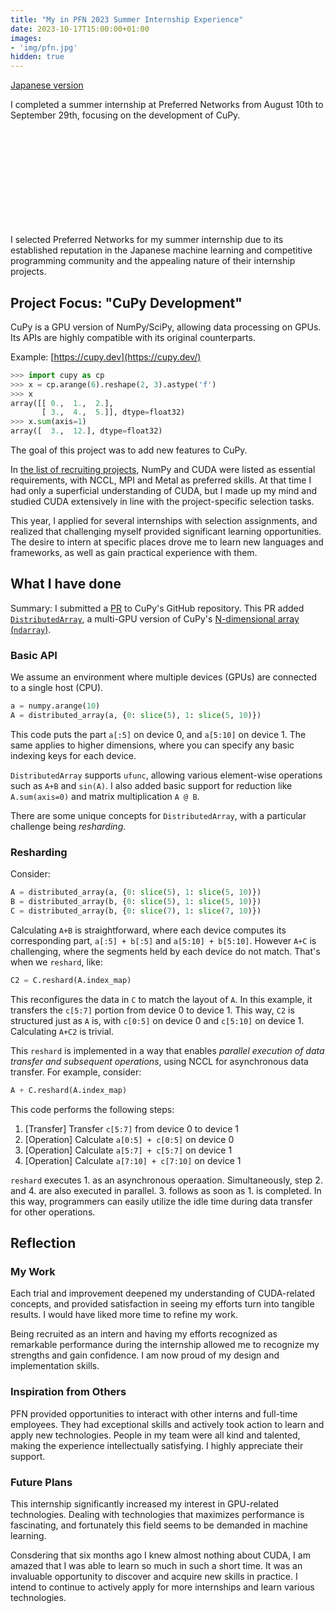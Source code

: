 ```yaml
---
title: "My in PFN 2023 Summer Internship Experience"
date: 2023-10-17T15:00:00+01:00
images:
- 'img/pfn.jpg'
hidden: true
---
```


[Japanese version](https://shino16.github.io/blog/post/work/intern-pfn/)

I completed a summer internship at Preferred Networks from August 10th to September 29th, focusing on the development of CuPy.

<div class="iframely-embed"><div class="iframely-responsive" style="height: 140px; padding-bottom: 0; margin-top: 1.5em; margin-bottom: 1.5em;"><a href="https://www.preferred.jp/ja/news/internship2023/" data-iframely-url="//iframely.net/ptE20rS?card=small"></a></div></div><script async src="//iframely.net/embed.js"></script>

I selected Preferred Networks for my summer internship due to its established reputation in the Japanese machine learning and competitive programming community and the appealing nature of their internship projects.

## Project Focus: "CuPy Development"

CuPy is a GPU version of NumPy/SciPy, allowing data processing on GPUs. Its APIs are highly compatible with its original counterparts.

Example: [https://cupy.dev](https://cupy.dev/)

```py
>>> import cupy as cp
>>> x = cp.arange(6).reshape(2, 3).astype('f')
>>> x
array([[ 0.,  1.,  2.],
       [ 3.,  4.,  5.]], dtype=float32)
>>> x.sum(axis=1)
array([  3.,  12.], dtype=float32)
```

The goal of this project was to add new features to CuPy.

In [the list of recruiting projects](https://www.preferred.jp/wp-content/uploads/2023/03/831d7079054f3a9adf79bef7f143a578-1.pdf), NumPy and CUDA were listed as essential requirements, with NCCL, MPI and Metal as preferred skills. At that time I had only a superficial understanding of CUDA, but I made up my mind and studied CUDA extensively in line with the project-specific selection tasks.​

This year, I applied for several internships with selection assignments, and realized that challenging myself provided significant learning opportunities. The desire to intern at specific places drove me to learn new languages and frameworks, as well as gain practical experience with them.

## What I have done

Summary: I submitted a [PR](https://github.com/cupy/cupy/pull/7881) to CuPy's GitHub repository. This PR added [`DistributedArray`](https://cupy--7881.org.readthedocs.build/en/7881/reference/generated/cupyx.distributed.array.DistributedArray.html), a multi-GPU version of CuPy's [N-dimensional array (`ndarray`)](https://docs.cupy.dev/en/stable/reference/generated/cupy.ndarray.html).

### Basic API

We assume an environment where multiple devices (GPUs) are connected to a single host (CPU).

```py
a = numpy.arange(10)
A = distributed_array(a, {0: slice(5), 1: slice(5, 10)})
```

This code puts the part `a[:5]` on device 0, and `a[5:10]` on device 1. The same applies to higher dimensions, where you can specify any basic indexing keys for each device.

`DistributedArray` supports `ufunc`, allowing various element-wise operations such as `A+B` and `sin(A)`. I also added basic support for reduction like `A.sum(axis=0)` and matrix multiplication `A @ B`.

There are some unique concepts for `DistributedArray`, with a particular challenge being *resharding*.

### Resharding

Consider:

```py
A = distributed_array(a, {0: slice(5), 1: slice(5, 10)})
B = distributed_array(b, {0: slice(5), 1: slice(5, 10)})
C = distributed_array(b, {0: slice(7), 1: slice(7, 10)})
```

Calculating `A+B` is straightforward, where each device computes its corresponding part, `a[:5] + b[:5]` and `a[5:10] + b[5:10]`. However `A+C` is challenging, where the segments held by each device do not match. That's when we `reshard`, like:

```py
C2 = C.reshard(A.index_map)
```

This reconfigures the data in `C` to match the layout of `A`. In this example, it transfers the `c[5:7]` portion from device 0 to device 1. This way, `C2` is structured just as `A` is, with `c[0:5]` on device 0 and `c[5:10]` on device 1. Calculating `A+C2` is trivial.

This `reshard` is implemented in a way that enables *parallel execution of data transfer and subsequent operations*, using NCCL for asynchronous data transfer. For example, consider:

```py
A + C.reshard(A.index_map)
```

This code performs the following steps:

1. [Transfer] Transfer `c[5:7]` from device 0 to device 1
2. [Operation] Calculate `a[0:5] + c[0:5]` on device 0
3. [Operation] Calculate `a[5:7] + c[5:7]` on device 1
4. [Operation] Calculate `a[7:10] + c[7:10]` on device 1

`reshard` executes 1. as an asynchronous operaation. Simultaneously, step 2. and 4. are also executed in parallel. 3. follows as soon as 1. is completed. In this way, programmers can easily utilize the idle time during data transfer for other operations.

## Reflection

### My Work

Each trial and improvement deepened my understanding of CUDA-related concepts, and provided satisfaction in seeing my efforts turn into tangible results. I would have liked more time to refine my work.

Being recruited as an intern and having my efforts recognized as remarkable performance during the internship allowed me to recognize my strengths and gain confidence. I am now proud of my design and implementation skills.

### Inspiration from Others

PFN provided opportunities to interact with other interns and full-time employees. They had exceptional skills and actively took action to learn and apply new technologies. People in my team were all kind and talented, making the experience intellectually satisfying. I highly appreciate their support.

### Future Plans

This internship significantly increased my interest in GPU-related technologies. Dealing with technologies that maximizes performance is fascinating, and fortunately this field seems to be demanded in machine learning.

Consdering that six months ago I knew almost nothing about CUDA, I am amazed that I was able to learn so much in such a short time. It was an invaluable opportunity to discover and acquire new skills in practice. I intend to continue to actively apply for more internships and learn various technologies.
